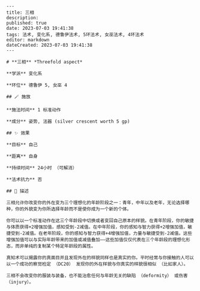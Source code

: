 
    ---
    title: 三相
    description: 
    published: true
    date: 2023-07-03 19:41:38
    tags: 法术, 变化系, 德鲁伊法术, 5环法术, 女巫法术, 4环法术
    editor: markdown
    dateCreated: 2023-07-03 19:41:38
    ---

    # **三相** *Threefold aspect*

    **学派** 变化系 

    **环位** 德鲁伊 5, 女巫 4

    ## 🪄 施放

    **施法时间** 1 标准动作

    **成分** 姿势, 法器 (silver crescent worth 5 gp)

    ## ✨ 效果 

    **目标** 自己 

    **距离** 自身  

    **持续时间** 24小时 （可解消） 

    **法术抗力** 否

    ## 📖 描述

    三相允许你改变你的外在变为三个理想化的年龄阶段之一：青年，中年以及老年，无论选择哪种，你的外貌变为你所选择年龄而不是使你成为一个新的个体。

    你可以以一个标准动作在这三个年龄段中切换或者变回自己原本的样貌。在青年阶段，你的敏捷与体质获得+2增强加值，感知受到-2减值。在中年阶段，你的感知与智力获得+2增强加值，敏捷受到-2减值。在老年阶段，你的感知与智力获得+4增强加值，力量与敏捷受到-2减值。这些增强加值可以与实际年龄带来的加值或减值叠加——这些加值仅仅代表在三个年龄段的理想化形态，而非单纯的复制某个特定年龄段的属性。

    真知术可以揭露你的真面目并且发现外在的样貌同样也是真实的你。平时经常与你接触的人可以以一个成功的察觉检定 （DC20） 发现你的外在样貌与你真实的样貌很相似 （比如家人）。

    三相不会改变你的服装与装备，也不能治愈任何与年龄无关的缺陷 （deformity） 或伤害 （injury）。
    